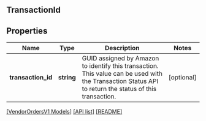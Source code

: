 ## TransactionId

## Properties

Name | Type | Description | Notes
------------ | ------------- | ------------- | -------------
**transaction_id** | **string** | GUID assigned by Amazon to identify this transaction. This value can be used with the Transaction Status API to return the status of this transaction. | [optional]

[[VendorOrdersV1 Models]](../) [[API list]](../../Api) [[README]](../../../README.md)
